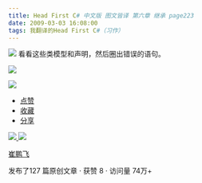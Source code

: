 ```yaml
---
title: Head First C# 中文版 图文皆译 第六章 继承 page223
date: 2009-03-03 16:08:00
tags: 我翻译的Head First C#（习作）
---
```

![](https://p-blog.csdn.net/images/p_blog_csdn_net/cuipengfei1/EntryImages/20090303/2009-03-03_16-05-50.jpg) 看看这些类模型和声明，然后圈出错误的语句。

![](https://p-blog.csdn.net/images/p_blog_csdn_net/cuipengfei1/EntryImages/20090303/2009-03-03_16-07-07.jpg)

![](https://p-blog.csdn.net/images/p_blog_csdn_net/cuipengfei1/EntryImages/20090303/2009-03-03_16-07-25.jpg)  

  * [ 点赞  ](javascript:;)
  * [ 收藏  ](javascript:;)
  * [ 分享 ](javascript:;)

[ ![](https://profile.csdnimg.cn/5/2/5/3_cuipengfei1)
![](https://g.csdnimg.cn/static/user-reg-year/1x/11.png)
](https://blog.csdn.net/cuipengfei1)

[ 崔鹏飞 ](https://blog.csdn.net/cuipengfei1)

发布了127 篇原创文章  ·  获赞 8  ·  访问量 74万+

